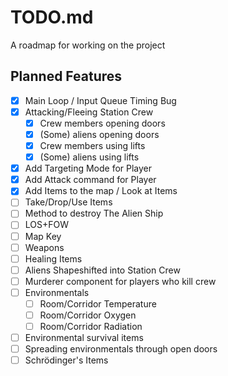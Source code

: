 # TODO.md
A roadmap for working on the project

## Planned Features
* [X] Main Loop / Input Queue Timing Bug
* [X] Attacking/Fleeing Station Crew
  * [X] Crew members opening doors
  * [X] (Some) aliens opening doors
  * [X] Crew members using lifts
  * [X] (Some) aliens using lifts
* [X] Add Targeting Mode for Player
* [X] Add Attack command for Player
* [X] Add Items to the map / Look at Items
* [ ] Take/Drop/Use Items
* [ ] Method to destroy The Alien Ship
* [ ] LOS+FOW
* [ ] Map Key
* [ ] Weapons
* [ ] Healing Items
* [ ] Aliens Shapeshifted into Station Crew
* [ ] Murderer component for players who kill crew
* [ ] Environmentals
  * [ ] Room/Corridor Temperature
  * [ ] Room/Corridor Oxygen
  * [ ] Room/Corridor Radiation
* [ ] Environmental survival items
* [ ] Spreading environmentals through open doors
* [ ] Schrödinger's Items
